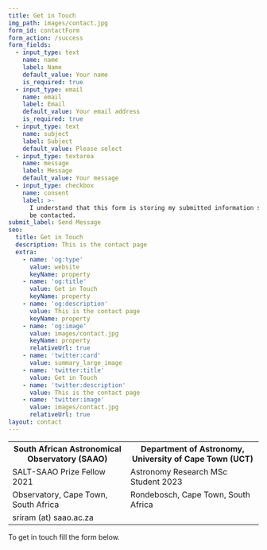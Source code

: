 ```yaml
---
title: Get in Touch
img_path: images/contact.jpg
form_id: contactForm
form_action: /success
form_fields:
  - input_type: text
    name: name
    label: Name
    default_value: Your name
    is_required: true
  - input_type: email
    name: email
    label: Email
    default_value: Your email address
    is_required: true
  - input_type: text
    name: subject
    label: Subject
    default_value: Please select
  - input_type: textarea
    name: message
    label: Message
    default_value: Your message
  - input_type: checkbox
    name: consent
    label: >-
      I understand that this form is storing my submitted information so I can
      be contacted.
submit_label: Send Message
seo:
  title: Get in Touch
  description: This is the contact page
  extra:
    - name: 'og:type'
      value: website
      keyName: property
    - name: 'og:title'
      value: Get in Touch
      keyName: property
    - name: 'og:description'
      value: This is the contact page
      keyName: property
    - name: 'og:image'
      value: images/contact.jpg
      keyName: property
      relativeUrl: true
    - name: 'twitter:card'
      value: summary_large_image
    - name: 'twitter:title'
      value: Get in Touch
    - name: 'twitter:description'
      value: This is the contact page
    - name: 'twitter:image'
      value: images/contact.jpg
      relativeUrl: true
layout: contact
---
```


<table>
  <tr>
    <th>South African Astronomical Observatory (SAAO)</th>
    <th>Department of Astronomy, University of Cape Town (UCT)</th>
  </tr>
  <tr>
    <td>SALT-SAAO Prize Fellow 2021</td>
    <td>Astronomy Research MSc Student 2023</td>
  </tr>
  <tr>
    <td>Observatory, Cape Town, South Africa</td>
    <td>Rondebosch, Cape Town, South Africa</td>
  </tr>
  <tr>
    <td>sriram (at) saao.ac.za</td>
    
  </tr>
</table>

To get in touch fill the form below.
